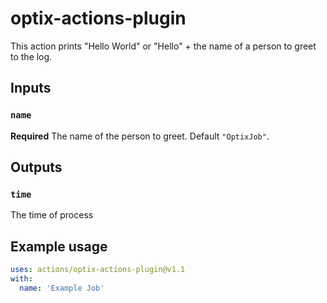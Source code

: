 # optix-actions-plugin

This action prints "Hello World" or "Hello" + the name of a person to greet to the log.

## Inputs

### `name`

**Required** The name of the person to greet. Default `"OptixJob"`.

## Outputs

### `time`

The time of process

## Example usage

```yaml
uses: actions/optix-actions-plugin@v1.1
with:
  name: 'Example Job'
```